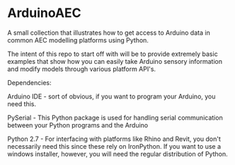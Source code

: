 ArduinoAEC
==========

A small collection that illustrates how to get access to Arduino data in common AEC modelling platforms using Python.

The intent of this repo to start off with will be to provide extremely basic examples that show how you can easily take Arduino sensory information and modify models through various platform API's.  

Dependencies:

Arduino IDE - sort of obvious, if you want to program your Arduino, you need this. 

PySerial - This Python package is used for handling serial communication between your Python programs and the Arduino		

Python 2.7 - For interfacing with platforms like Rhino and Revit, you don't necessarily need this since these rely on IronPython.  If you want to use a windows installer, however, you will need the regular distribution of Python.


